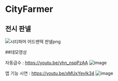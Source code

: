 # CityFarmer

## 전시 판넬
![시티파머 어드밴텍 판넬png](https://github.com/InhaCityFarmer/CityFarmer/assets/93529538/b914e58d-f711-4ab8-a46c-a66af5474ec2)


##데모영상

자동급수 : https://youtu.be/yhn_nspPzAA ![image](https://github.com/InhaCityFarmer/CityFarmer/assets/93529538/02d97160-4547-4362-9a54-c9a27f6e50ae)

앱 기능 시연 : https://youtu.be/xMUxYevIk34 ![image](https://github.com/InhaCityFarmer/CityFarmer/assets/93529538/7b981b7c-62d6-4858-a98d-1099abfee53a)

